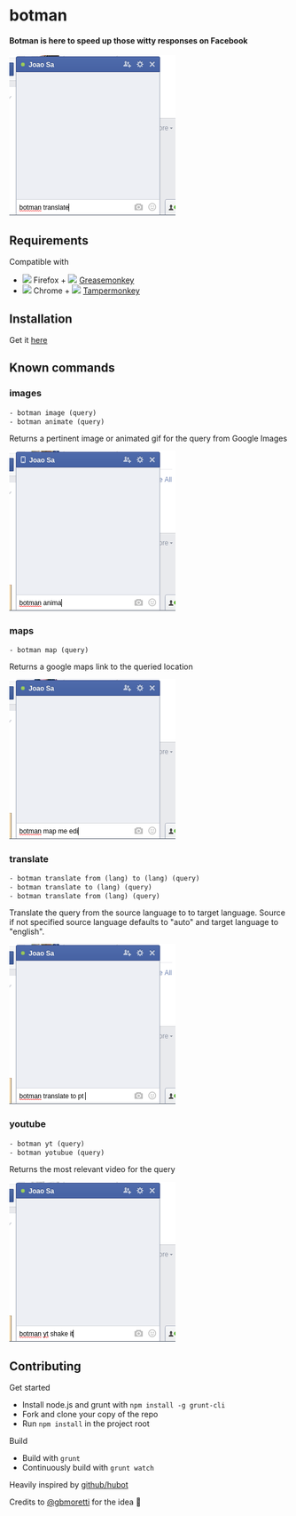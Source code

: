 # botman

#### Botman is here to speed up those witty responses on Facebook

![Demo](./demos/demo.gif)

## Requirements

Compatible with

-   <img src="http://www.actsofvolition.com/images/firefox_icon.png" height="16px" /> Firefox + <img src="http://c.fsdn.com/allura/p/greasemonkey/icon" height="16px" />  [Greasemonkey](https://addons.mozilla.org/en-US/firefox/addon/greasemonkey/)
-   <img src="http://cdn.portableapps.com/GoogleChromePortable_128.png" height="16px" /> Chrome + <img src="http://tampermonkey.net/images/icon128.png" height="16px" />  [Tampermonkey](https://chrome.google.com/webstore/detail/tampermonkey/dhdgffkkebhmkfjojejmpbldmpobfkfo?hl=en)


## Installation

Get it [here](https://github.com/joaomsa/botman/raw/master/dist/botman.user.js)

## Known commands

### images

    - botman image (query) 
    - botman animate (query) 
    
Returns a pertinent image or animated gif for the query from Google Images

![](./demos/imagedemo.gif)

### maps

    - botman map (query)

Returns a google maps link to the queried location

![](./demos/mapdemo.gif)

### translate

    - botman translate from (lang) to (lang) (query)
    - botman translate to (lang) (query)
    - botman translate from (lang) (query)

Translate the query from the source language to to target language.
Source if not specified source language defaults to "auto" and target language to "english".

![](./demos/translatedemo.gif)

### youtube

    - botman yt (query)
    - botman yotubue (query)

Returns the most relevant video for the query

![](./demos/videodemo.gif)

## Contributing

Get started

-   Install node.js and grunt with `npm install -g grunt-cli`
-   Fork and clone your copy of the repo
-   Run `npm install` in the project root

Build

- Build with `grunt`
- Continuously build with `grunt watch`

Heavily inspired by [github/hubot](https://github.com/github/hubot)

Credits to [@gbmoretti](https://github.com/gbmoretti) for the idea :sparkling_heart:
